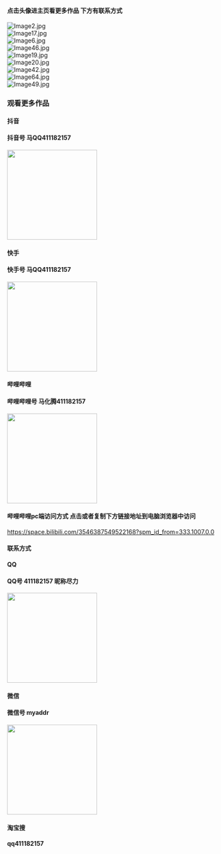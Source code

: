 #### 点击头像进主页看更多作品 下方有联系方式
 <img src='https://img.alicdn.com/imgextra/i1/1658540494/O1CN01NijKjm1FWIbazsYxt_!!1658540494.jpg' alt='Image2.jpg' /></br> 
 <img src='https://img.alicdn.com/imgextra/i1/1658540494/O1CN01QVC9ju1FWIbe0GpuW_!!1658540494.jpg' alt='Image17.jpg' /></br> 
 <img src='https://img.alicdn.com/imgextra/i4/1658540494/O1CN01bbs4C61FWIbdBVuO2_!!1658540494.jpg' alt='Image6.jpg' /></br> 
 <img src='https://img.alicdn.com/imgextra/i3/1658540494/O1CN01UEQVAg1FWIbZM6GKG_!!1658540494.jpg' alt='Image46.jpg' /></br> 
 <img src='https://img.alicdn.com/imgextra/i2/1658540494/O1CN01UCQfxs1FWIbXzNSWF_!!1658540494.jpg' alt='Image19.jpg' /></br> 
 <img src='https://img.alicdn.com/imgextra/i3/1658540494/O1CN01hSH2AI1FWIbXzNvcZ_!!1658540494.jpg' alt='Image20.jpg' /></br> 
 <img src='https://img.alicdn.com/imgextra/i3/1658540494/O1CN012snQ0O1FWIbYxFzdV_!!1658540494.jpg' alt='Image42.jpg' /></br> 
 <img src='https://img.alicdn.com/imgextra/i1/1658540494/O1CN018Tzduh1FWIbdBXv6x_!!1658540494.jpg' alt='Image64.jpg' /></br> 
 <img src='https://img.alicdn.com/imgextra/i1/1658540494/O1CN01azvHj81FWIbf4VO0a_!!1658540494.jpg' alt='Image49.jpg' /></br>
### 观看更多作品

#### 抖音
#### 抖音号  马QQ411182157
<img src="https://gitee.com/QQ411182157/mingpian/raw/master/douyin.png" width="210px">

#### 快手
#### 快手号  马QQ411182157

<img src="https://gitee.com/QQ411182157/mingpian/raw/master/kuaishou.jpg" width="210px">

#### 哔哩哔哩
#### 哔哩哔哩号  马化腾411182157

<img src="https://gitee.com/QQ411182157/mingpian/raw/master/bili.png" width="210px">

#### 哔哩哔哩pc端访问方式 点击或者复制下方链接地址到电脑浏览器中访问

https://space.bilibili.com/3546387549522168?spm_id_from=333.1007.0.0


#### 联系方式
#### QQ
#### QQ号 411182157 昵称尽力

<img src="https://gitee.com/QQ411182157/mingpian/raw/master/qq.jpg" width="210px">

#### 微信
#### 微信号 myaddr

<img src="https://gitee.com/QQ411182157/mingpian/raw/master/weixin.png" width="210px">

#### 淘宝搜
#### qq411182157
